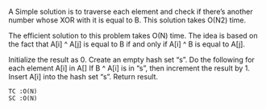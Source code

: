 A Simple solution is to traverse each element and check if there’s another number whose XOR with it is equal to B.
This solution takes O(N2) time.

The efficient solution to this problem takes O(N) time.
The idea is based on the fact that A[i] ^ A[j] is equal to B if and only if A[i] ^ B is equal to A[j].

Initialize the result as 0.
Create an empty hash set “s”.
Do the following for each element A[i] in A[]
If B ^ A[i] is in “s”, then increment the result by 1.
Insert A[i] into the hash set “s”.
Return result.

    
    TC :O(N)
    SC :O(N)